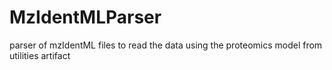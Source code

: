 # MzIdentMLParser
parser of mzIdentML files to read the data using the proteomics model from utilities artifact
